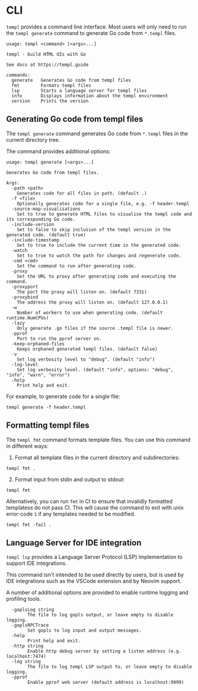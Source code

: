 # CLI

`templ` provides a command line interface. Most users will only need to run the `templ generate` command to generate Go code from `*.templ` files.

```
usage: templ <command> [<args>...]

templ - build HTML UIs with Go

See docs at https://templ.guide

commands:
  generate   Generates Go code from templ files
  fmt        Formats templ files
  lsp        Starts a language server for templ files
  info       Displays information about the templ environment
  version    Prints the version
```

## Generating Go code from templ files

The `templ generate` command generates Go code from `*.templ` files in the current directory tree.

The command provides additional options:

```
usage: templ generate [<args>...]

Generates Go code from templ files.

Args:
  -path <path>
    Generates code for all files in path. (default .)
  -f <file>
    Optionally generates code for a single file, e.g. -f header.templ
  -source-map-visualisations
    Set to true to generate HTML files to visualise the templ code and its corresponding Go code.
  -include-version
    Set to false to skip inclusion of the templ version in the generated code. (default true)
  -include-timestamp
    Set to true to include the current time in the generated code.
  -watch
    Set to true to watch the path for changes and regenerate code.
  -cmd <cmd>
    Set the command to run after generating code.
  -proxy
    Set the URL to proxy after generating code and executing the command.
  -proxyport
    The port the proxy will listen on. (default 7331)
  -proxybind
    The address the proxy will listen on. (default 127.0.0.1)
  -w
    Number of workers to use when generating code. (default runtime.NumCPUs)
  -lazy
    Only generate .go files if the source .templ file is newer.	
  -pprof
    Port to run the pprof server on.
  -keep-orphaned-files
    Keeps orphaned generated templ files. (default false)
  -v
    Set log verbosity level to "debug". (default "info")
  -log-level
    Set log verbosity level. (default "info", options: "debug", "info", "warn", "error")
  -help
    Print help and exit.
```

For example, to generate code for a single file:

```
templ generate -f header.templ
```

## Formatting templ files

The `templ fmt` command formats template files. You can use this command in different ways:

1. Format all template files in the current directory and subdirectories:

```
templ fmt .
```

2. Format input from stdin and output to stdout:

```
templ fmt
```

Alternatively, you can run `fmt` in CI to ensure that invalidly formatted templatess do not pass CI. This will cause the command
to exit with unix error-code `1` if any templates needed to be modified.

```
templ fmt -fail .
```

## Language Server for IDE integration

`templ lsp` provides a Language Server Protocol (LSP) implementation to support IDE integrations.

This command isn't intended to be used directly by users, but is used by IDE integrations such as the VSCode extension and by Neovim support.

A number of additional options are provided to enable runtime logging and profiling tools.

```
  -goplsLog string
        The file to log gopls output, or leave empty to disable logging.
  -goplsRPCTrace
        Set gopls to log input and output messages.
  -help
        Print help and exit.
  -http string
        Enable http debug server by setting a listen address (e.g. localhost:7474)
  -log string
        The file to log templ LSP output to, or leave empty to disable logging.
  -pprof
        Enable pprof web server (default address is localhost:9999)
```
